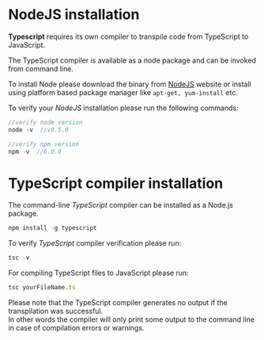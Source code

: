 # NodeJS installation

**Typescript** requires its own compiler to transpile code from TypeScript to JavaScript.

The TypeScript compiler is available as a node package and can be invoked from command line.

To install Node please download the binary from [NodeJS](https://nodejs.org/en/download/) website or install using platform based package manager like `apt-get, yum-install` etc.

To verify your _NodeJS_ installation please run the following commands:

```javascript
//verify node version
node -v  //v9.5.0

//verify npm version
npm -v  //6.0.0
```

# TypeScript compiler installation

The command-line _TypeScript_ compiler can be installed as a Node.js package.

```javascript
npm install -g typescript
```

To verify _TypeScript_ compiler verification please run:

```javascript
tsc -v
```

For compiling TypeScript files to JavaScript please run:

```javascript
tsc yourFileName.ts
```

Please note that the TypeScript compiler generates no output if the transpilation was successful.\
In other words the compiler will only print some output to the command line in case of compilation errors or warnings.